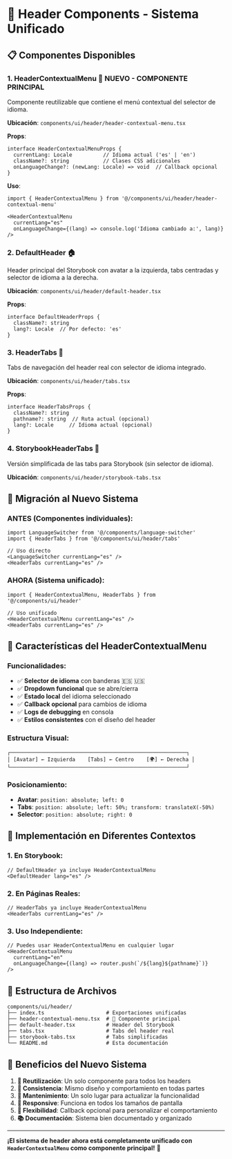 # 🎯 **Header Components - Sistema Unificado**

## 📋 **Componentes Disponibles**

### **1. HeaderContextualMenu** 🌟 **NUEVO - COMPONENTE PRINCIPAL**
Componente reutilizable que contiene el menú contextual del selector de idioma.

**Ubicación**: `components/ui/header/header-contextual-menu.tsx`

**Props**:
```tsx
interface HeaderContextualMenuProps {
  currentLang: Locale          // Idioma actual ('es' | 'en')
  className?: string           // Clases CSS adicionales
  onLanguageChange?: (newLang: Locale) => void  // Callback opcional
}
```

**Uso**:
```tsx
import { HeaderContextualMenu } from '@/components/ui/header/header-contextual-menu'

<HeaderContextualMenu 
  currentLang="es" 
  onLanguageChange={(lang) => console.log('Idioma cambiado a:', lang)}
/>
```

### **2. DefaultHeader** 🏠
Header principal del Storybook con avatar a la izquierda, tabs centradas y selector de idioma a la derecha.

**Ubicación**: `components/ui/header/default-header.tsx`

**Props**:
```tsx
interface DefaultHeaderProps {
  className?: string
  lang?: Locale  // Por defecto: 'es'
}
```

### **3. HeaderTabs** 📱
Tabs de navegación del header real con selector de idioma integrado.

**Ubicación**: `components/ui/header/tabs.tsx`

**Props**:
```tsx
interface HeaderTabsProps {
  className?: string
  pathname?: string  // Ruta actual (opcional)
  lang?: Locale     // Idioma actual (opcional)
}
```

### **4. StorybookHeaderTabs** 🎨
Versión simplificada de las tabs para Storybook (sin selector de idioma).

**Ubicación**: `components/ui/header/storybook-tabs.tsx`

## 🚀 **Migración al Nuevo Sistema**

### **ANTES** (Componentes individuales):
```tsx
import LanguageSwitcher from '@/components/language-switcher'
import { HeaderTabs } from '@/components/ui/header/tabs'

// Uso directo
<LanguageSwitcher currentLang="es" />
<HeaderTabs currentLang="es" />
```

### **AHORA** (Sistema unificado):
```tsx
import { HeaderContextualMenu, HeaderTabs } from '@/components/ui/header'

// Uso unificado
<HeaderContextualMenu currentLang="es" />
<HeaderTabs currentLang="es" />
```

## 🎨 **Características del HeaderContextualMenu**

### **Funcionalidades**:
- ✅ **Selector de idioma** con banderas 🇪🇸 🇺🇸
- ✅ **Dropdown funcional** que se abre/cierra
- ✅ **Estado local** del idioma seleccionado
- ✅ **Callback opcional** para cambios de idioma
- ✅ **Logs de debugging** en consola
- ✅ **Estilos consistentes** con el diseño del header

### **Estructura Visual**:
```
┌─────────────────────────────────────────────────────────┐
│ [Avatar] ← Izquierda    [Tabs] ← Centro    [🌍] ← Derecha │
└─────────────────────────────────────────────────────────┘
```

### **Posicionamiento**:
- **Avatar**: `position: absolute; left: 0`
- **Tabs**: `position: absolute; left: 50%; transform: translateX(-50%)`
- **Selector**: `position: absolute; right: 0`

## 🔧 **Implementación en Diferentes Contextos**

### **1. En Storybook**:
```tsx
// DefaultHeader ya incluye HeaderContextualMenu
<DefaultHeader lang="es" />
```

### **2. En Páginas Reales**:
```tsx
// HeaderTabs ya incluye HeaderContextualMenu
<HeaderTabs currentLang="es" />
```

### **3. Uso Independiente**:
```tsx
// Puedes usar HeaderContextualMenu en cualquier lugar
<HeaderContextualMenu 
  currentLang="en" 
  onLanguageChange={(lang) => router.push(`/${lang}${pathname}`)}
/>
```

## 📁 **Estructura de Archivos**

```
components/ui/header/
├── index.ts                    # Exportaciones unificadas
├── header-contextual-menu.tsx  # 🌟 Componente principal
├── default-header.tsx          # Header del Storybook
├── tabs.tsx                    # Tabs del header real
├── storybook-tabs.tsx          # Tabs simplificadas
└── README.md                   # Esta documentación
```

## 🎯 **Beneficios del Nuevo Sistema**

1. **🔄 Reutilización**: Un solo componente para todos los headers
2. **🎨 Consistencia**: Mismo diseño y comportamiento en todas partes
3. **🧹 Mantenimiento**: Un solo lugar para actualizar la funcionalidad
4. **📱 Responsive**: Funciona en todos los tamaños de pantalla
5. **🔧 Flexibilidad**: Callback opcional para personalizar el comportamiento
6. **📚 Documentación**: Sistema bien documentado y organizado

---

**¡El sistema de header ahora está completamente unificado con `HeaderContextualMenu` como componente principal!** 🚀

